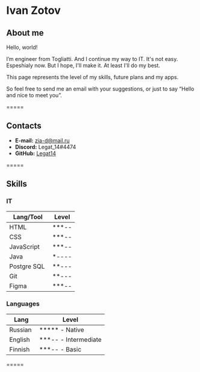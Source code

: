 # Ivan Zotov

## About me

Hello, world!

I’m engineer from Togliatti. And I continue my way to IT. It's not easy. Espeshialy now. But I hope, I'll make it. At least I'll do my best.

This page represents the level of my skills, future plans and my apps.

So feel free to send me an email with your suggestions, or just to say “Hello and nice to meet you”.

=====

## Contacts

* **E-mail:** zia-d@mail.ru
* **Discord:** Legat_14#4474
* **GitHub:** [Legat14](https://github.com/Legat14)

=====

## Skills

### IT

Lang/Tool       | Level
-----------|-----------
HTML ![]() | ***--
CSS ![]()  | ***--
JavaScript ![]() | ***--
Java ![]() | *----
Postgre SQL ![]() | **---
Git ![]() | **---
Figma ![]() | ***--

### Languages

Lang       | Level
-----------|-----------
Russian ![]() | ***** - Native
English ![]()  | ***-- - Intermediate
Finnish ![]() | ***-- - Basic

=====

